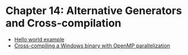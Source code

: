 # Chapter 14: Alternative Generators and Cross-compilation

- [Hello world example](recipe-01/README.md)
- [Cross-compiling a Windows binary with OpenMP parallelization](recipe-02/README.md)
